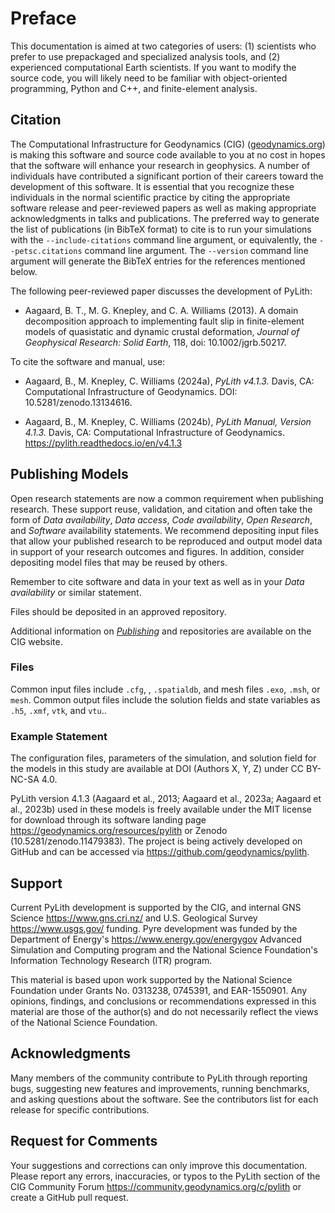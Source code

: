 # Preface

This documentation is aimed at two categories of users: (1) scientists who prefer to use prepackaged and specialized analysis tools, and (2) experienced computational Earth scientists.
If you want to modify the source code, you will likely need to be familiar with object-oriented programming, Python and C++, and finite-element analysis.

## Citation

The Computational Infrastructure for Geodynamics (CIG) ([geodynamics.org](https://geodynamics.org/)) is making this software and source code available to you at no cost in hopes that the software will enhance your research in geophysics.
A number of individuals have contributed a significant portion of their careers toward the development of this software.
It is essential that you recognize these individuals in the normal scientific practice by citing the appropriate software release and peer-reviewed papers as well as making appropriate acknowledgments in talks and publications.
The preferred way to generate the list of publications (in BibTeX format) to cite is to run your simulations with the `--include-citations` command line argument, or equivalently, the `--petsc.citations` command line argument.
The `--version` command line argument will generate the BibTeX entries for the references mentioned below.

The following peer-reviewed paper discusses the development of PyLith:

- Aagaard, B. T., M. G. Knepley, and C. A. Williams (2013). A domain decomposition approach to implementing fault slip in finite-element models of quasistatic and dynamic crustal deformation, *Journal of Geophysical Research: Solid Earth*, 118, doi: 10.1002/jgrb.50217.

To cite the software and manual, use:

- Aagaard, B., M. Knepley, C. Williams (2024a), *PyLith v4.1.3.* Davis, CA: Computational Infrastructure of Geodynamics. DOI: 10.5281/zenodo.13134616.

- Aagaard, B., M. Knepley, C. Williams (2024b), *PyLith Manual, Version 4.1.3.* Davis, CA: Computational Infrastructure of Geodynamics. https://pylith.readthedocs.io/en/v4.1.3

## Publishing Models

Open research statements are now a common requirement when publishing research.
These support reuse, validation, and citation and often take the form of *Data availability*, *Data access*, *Code availability*, *Open Research*, and *Software* availability statements.
We recommend depositing input files that allow your published research to be reproduced and output model data in support of your research outcomes and figures.
In addition, consider depositing model files that may be reused by others.

Remember to cite software and data in your text as well as in your *Data availability* or similar statement.

Files should be deposited in an approved repository.

Additional information on [*Publishing*](https://geodynamics.org/software/software-bp/software-publishing) and repositories are available on the CIG website.

### Files

Common input files include `.cfg`, , `.spatialdb`, and mesh files `.exo`, `.msh`, or `mesh`.
Common output files include the solution fields and state variables as `.h5`, `.xmf`, `vtk`, and `vtu`..

### Example Statement

The configuration files, parameters of the simulation, and solution field for the models in this study are available at DOI (Authors X, Y, Z) under CC BY-NC-SA 4.0.

PyLith version 4.1.3 (Aagaard et al., 2013; Aagaard et al., 2023a; Aagaard et al., 2023b) used in these models is freely available under the MIT license for download through its software landing page https://geodynamics.org/resources/pylith or Zenodo (10.5281/zenodo.11479383).
The project is being actively developed on GitHub and can be accessed via https://github.com/geodynamics/pylith.

## Support

Current PyLith development is supported by the CIG, and internal GNS Science <https://www.gns.cri.nz/> and U.S. Geological Survey <https://www.usgs.gov/> funding.
Pyre development was funded by the Department of Energy's <https://www.energy.gov/energygov> Advanced Simulation and Computing program and the National Science Foundation's Information Technology Research (ITR) program.

This material is based upon work supported by the National Science Foundation under Grants No. 0313238, 0745391, and EAR-1550901.
Any opinions, findings, and conclusions or recommendations expressed in this material are those of the author(s) and do not necessarily reflect the views of the National Science Foundation.

## Acknowledgments

Many members of the community contribute to PyLith through reporting bugs, suggesting new features and improvements, running benchmarks, and asking questions about the software.
See the contributors list for each release for specific contributions.

## Request for Comments

Your suggestions and corrections can only improve this documentation.
Please report any errors, inaccuracies, or typos to the PyLith section of the CIG Community Forum <https://community.geodynamics.org/c/pylith> or create a GitHub pull request.
